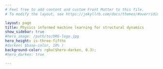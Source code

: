 ```yaml
---
# Feel free to add content and custom Front Matter to this file.
# To modify the layout, see https://jekyllrb.com/docs/themes/#overriding-theme-defaults

layout: page
title: Physics informed machine learning for structural dynamics 
show_sidebar: true
#hero_image: /path/to/DRG-logo.jpg
hero_height: is-three-fifths
#darken( $base-color, 10% )
background-color: rgba($hero-darken, 0.3);
#hero_darken: true

---
```



<!---

Led by Professor Elizabeth Cross of the Dynamics Research Group, University of Sheffield, a package of work is on-going for developing grey-box models for problems arising in structural health monitoring (SHM). The concept of grey-box modelling is relatively straight forward - if one considers an entirely physics-based model as a white-box model, and a purely data-driven machine learning as a black box, then grey-box is a combination of the two approaches. The overall objective is to enhance traditional machine learning techniques with physical insight into a system, increasing the inference capabilities of our models. The aim of this website is to provide a central hub for the research of the group, including the latest papers, example code, and other useful material relating to grey-box SHM.

<h3>Site content</h3>	

  * Home
  * About us - members of the grey-box research team
  * Current research  - All related research output of members of the 
  * Blog posts - The latest thoughts on what we're finding cool in the world of grey-box modelling.
  * Example code - Any published example code found in papers and/or blog posts. 



Please direct any enquires towards e.j.cross@sheffield.ac.uk. Alternatively, contact details are attached in the *about us* section. 


dropdown:
    - name: Placeholder 1
      link: /page-1/
    - name: Placeholder 2
      link: /page-2/

filler <img style="float: left;" src="DRG-logo.jpg">

-->
